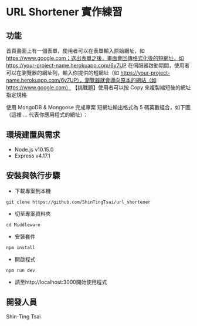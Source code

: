 # URL Shortener 實作練習

## 功能

首頁畫面上有一個表單，使用者可以在表單輸入原始網址，如 https://www.google.com；送出表單之後，畫面會回傳格式化後的短網址，如 https://your-project-name.herokuapp.com/6y7UP
在伺服器啟動期間，使用者可以在瀏覽器的網址列，輸入你提供的短網址（如 https://your-project-name.herokuapp.com/6y7UP），瀏覽器就會導向原本的網站（如 https://www.google.com）
【挑戰題】使用者可以按 Copy 來複製縮短後的網址
指定規格

使用 MongoDB & Mongoose 完成專案
短網址輸出格式為 5 碼英數組合，如下圖（這裡 ... 代表你應用程式的網址）：




## 環境建置與需求
- Node.js v10.15.0
- Express v4.17.1

## 安裝與執行步驟
- 下載專案到本機
```
git clone https://github.com/ShinTingTsai/url_shortener
```
- 切至專案資料夾
```
cd Middleware
```
- 安裝套件
```
npm install
```
- 開啟程式
```
npm run dev
```
- 請至http://localhost:3000開始使用程式


## 開發人員
Shin-Ting Tsai
